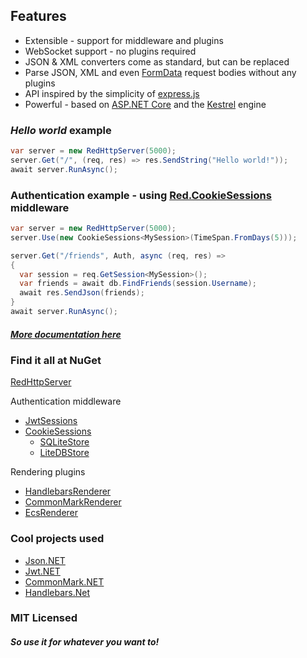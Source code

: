## Features
- Extensible - support for middleware and plugins
- WebSocket support - no plugins required
- JSON & XML converters come as standard, but can be replaced
- Parse JSON, XML and even [FormData](https://developer.mozilla.org/en-US/docs/Web/API/FormData) request bodies without any plugins
- API inspired by the simplicity of [express.js](https://github.com/expressjs/express)
- Powerful - based on [ASP.NET Core](https://github.com/aspnet/AspNetCore) and the [Kestrel](https://docs.microsoft.com/en-us/aspnet/core/fundamentals/servers/kestrel) engine


### _Hello world_ example
```csharp
var server = new RedHttpServer(5000);
server.Get("/", (req, res) => res.SendString("Hello world!"));
await server.RunAsync();
```


### Authentication example - using [Red.CookieSessions](https://www.nuget.org/packages/Red.CookieSessions/) middleware
```csharp
var server = new RedHttpServer(5000);
server.Use(new CookieSessions<MySession>(TimeSpan.FromDays(5)));

server.Get("/friends", Auth, async (req, res) => 
{
  var session = req.GetSession<MySession>();
  var friends = await db.FindFriends(session.Username);
  await res.SendJson(friends);
}
await server.RunAsync();
```
##### _[More documentation here](https://rosenbjerg.github.io/Red/doxygen/)_

### Find it all at NuGet
[RedHttpServer](https://www.nuget.org/packages/RHttpServer/)

Authentication middleware
- [JwtSessions](https://www.nuget.org/packages/Red.JwtSessions/)
- [CookieSessions](https://www.nuget.org/packages/Red.CookieSessions/)
  - [SQLiteStore](https://www.nuget.org/packages/Red.CookieSessions.SQLiteStore/)
  - [LiteDBStore](https://www.nuget.org/packages/Red.CookieSessions.LiteDBStore/)

Rendering plugins
- [HandlebarsRenderer](https://www.nuget.org/packages/Red.HandlebarsRenderer/)
- [CommonMarkRenderer](https://www.nuget.org/packages/Red.CommonMarkRenderer/)
- [EcsRenderer](https://www.nuget.org/packages/Red.EcsRenderer/)

### Cool projects used 
- [Json.NET](https://github.com/JamesNK/Newtonsoft.Json)
- [Jwt.NET](https://github.com/jwt-dotnet/jwt)
- [CommonMark.NET](https://github.com/Knagis/CommonMark.NET)
- [Handlebars.Net](https://github.com/rexm/Handlebars.Net)



### MIT Licensed
##### _So use it for whatever you want to!_

<link rel="shortcut icon" type="image/x-icon" href="/favicon.ico?">
